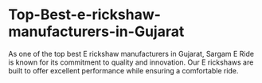 # Top-Best-e-rickshaw-manufacturers-in-Gujarat
As one of the top best E rickshaw manufacturers in Gujarat, Sargam E Ride is known for its commitment to quality and innovation. Our E rickshaws are built to offer excellent performance while ensuring a comfortable ride.
